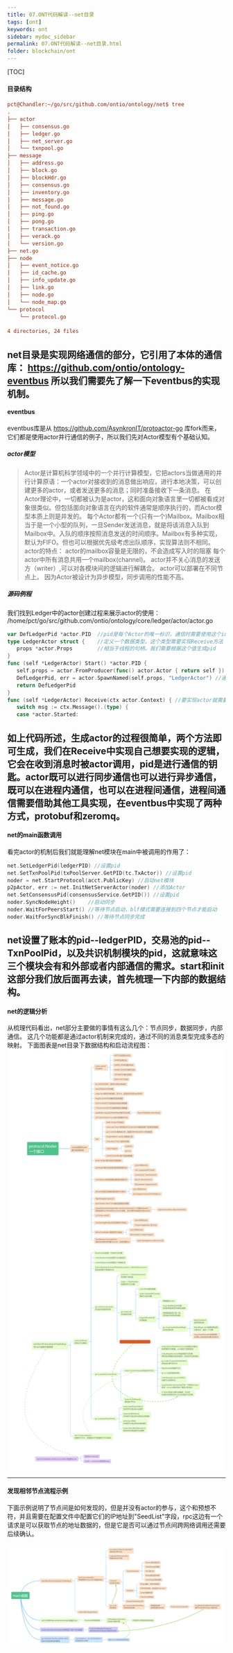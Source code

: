 ```yaml
---
title: 07.ONT代码解读--net目录
tags: [ont]
keywords: ont
sidebar: mydoc_sidebar
permalink: 07.ONT代码解读--net目录.html
folder: blockchain/ont
---
```

[TOC]

#### 目录结构
```ini
pct@Chandler:~/go/src/github.com/ontio/ontology/net$ tree
.
├── actor
│   ├── consensus.go
│   ├── ledger.go
│   ├── net_server.go
│   └── txnpool.go
├── message
│   ├── address.go
│   ├── block.go
│   ├── blockHdr.go
│   ├── consensus.go
│   ├── inventory.go
│   ├── message.go
│   ├── not_found.go
│   ├── ping.go
│   ├── pong.go
│   ├── transaction.go
│   ├── verack.go
│   └── version.go
├── net.go
├── node
│   ├── event_notice.go
│   ├── id_cache.go
│   ├── info_update.go
│   ├── link.go
│   ├── node.go
│   └── node_map.go
└── protocol
    └── protocol.go

4 directories, 24 files
```
net目录是实现网络通信的部分，它引用了本体的通信库：
https://github.com/ontio/ontology-eventbus
所以我们需要先了解一下eventbus的实现机制。
 --- 
#### eventbus
eventbus库是从 https://github.com/AsynkronIT/protoactor-go 库fork而来，它们都是使用actor并行通信的例子，所以我们先对Actor模型有个基础认知。
##### actor模型
> Actor是计算机科学领域中的一个并行计算模型，它把actors当做通用的并行计算原语：一个actor对接收到的消息做出响应，进行本地决策，可以创建更多的actor，或者发送更多的消息；同时准备接收下一条消息。
在Actor理论中，一切都被认为是actor，这和面向对象语言里一切都被看成对象很类似。但包括面向对象语言在内的软件通常是顺序执行的，而Actor模型本质上则是并发的。
每个Actor都有一个(只有一个)Mailbox。Mailbox相当于是一个小型的队列，一旦Sender发送消息，就是将该消息入队到Mailbox中。入队的顺序按照消息发送的时间顺序。Mailbox有多种实现，默认为FIFO。但也可以根据优先级考虑出队顺序，实现算法则不相同。
actor的特点：
actor的mailbox容量是无限的，不会造成写入时的阻塞
每个actor中所有消息共用一个mailbox(channel)。
actor并不关心消息的发送方（writer）,可以对各模块间的逻辑进行解耦合。
actor可以部署在不同节点上。
因为Actor被设计为异步模型，同步调用的性能不高。

##### 源码例程
我们找到Ledger中的actor创建过程来展示actor的使用：
/home/pct/go/src/github.com/ontio/ontology/core/ledger/actor/actor.go
```go
var DefLedgerPid *actor.PID  //pid是每个Actor的唯一标识，通信时需要使用这个id作为参数
type LedgerActor struct {    //定义一个数据类型，这个类型需要实现Receive方法
   props *actor.Props        //相当于线程的句柄，我们需要根据这个值生成pid
}
func (self *LedgerActor) Start() *actor.PID {
   self.props = actor.FromProducer(func() actor.Actor { return self }) //通过FromProducer方法生成一个actor对象
   DefLedgerPid, err = actor.SpawnNamed(self.props, "LedgerActor") //通过对象生成pid，用此pid通信
   return DefLedgerPid
}
func (self *LedgerActor) Receive(ctx actor.Context) { //要实现actor就需要继承这个方法，通过断言判断收到的数据类型
   switch msg := ctx.Message().(type) {
   case *actor.Started:
```
如上代码所述，生成actor的过程很简单，两个方法即可生成，我们在Receive中实现自己想要实现的逻辑，它会在收到消息时被actor调用，pid是进行通信的钥匙。actor既可以进行同步通信也可以进行异步通信，既可以在进程内通信，也可以在进程间通信，进程间通信需要借助其他工具实现，在eventbus中实现了两种方式，protobuf和zeromq。
 --- 
#### net的main函数调用
看完actor的机制后我们就能理解net模块在main中被调用的作用了：
```go
net.SetLedgerPid(ledgerPID) //设置pid
net.SetTxnPoolPid(txPoolServer.GetPID(tc.TxActor)) //设置pid
noder = net.StartProtocol(acct.PublicKey) //启动net模块
p2pActor, err := net.InitNetServerActor(noder) //添加Actor
net.SetConsensusPid(consensusService.GetPID()) //设置pid
noder.SyncNodeHeight()    //启动同步
noder.WaitForPeersStart() //等待节点启动，blf模式需要连接到四个节点才能启动
noder.WaitForSyncBlkFinish() //等待节点同步完成
```
net设置了账本的pid--ledgerPID，交易池的pid--TxnPoolPid，以及共识机制模块的pid，这就意味这三个模块会有和外部或者内部通信的需求。start和init这部分我们放后面再去读，首先梳理一下内部的数据结构。
 --- 
#### net的逻辑分析
从梳理代码看出，net部分主要做的事情有这么几个：节点同步，数据同步，内部通信。
这几个功能都是通过actor机制来完成的，通过不同的消息类型完成多态的映射。
下面图表是net目录下数据结构和启动流程图：
![07-1](./lib/images/blockchain/ont/07-1.png)


 --- 
#### 发现相邻节点流程示例
下面示例说明了节点间是如何发现的，但是并没有actor的参与，这个和预想不符，并且需要在配置文件中配置它们的IP地址到"SeedList"字段，rpc这边有一个请求是可以获取节点的地址数据的，但是它是否可以通过节点间跨网络调用还需要后续确认。

![07-2](./lib/images/blockchain/ont/07-2.png)

































